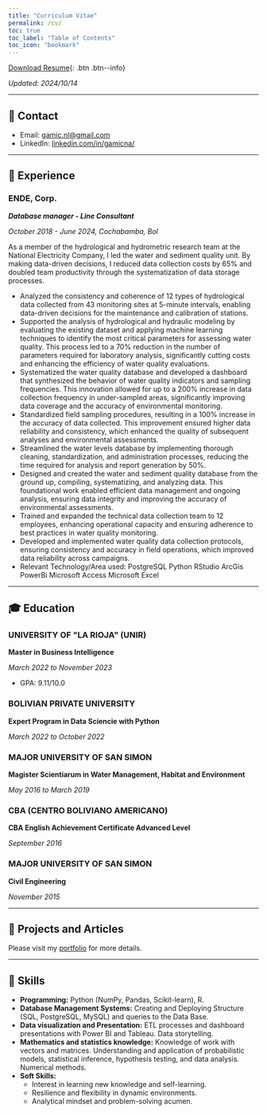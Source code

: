 ```yaml
---
title: "Curriculum Vitae"
permalink: /cv/
toc: true
toc_label: "Table of Contents"
toc_icon: "bookmark"
---
```

[Download Resume](https://gamicna.github.io/files/CV-gaid-michael-navia-lara_202410.pdf){: .btn .btn--info}

*Updated: 2024/10/14*

***
## 📧 Contact
- Email: [gamic.nl@gmail.com]()
- LinkedIn: [linkedin.com/in/gamicna/](https://www.linkedin.com/in/gaid-michael-navia-lara-46785ba2/)

***
## 💼 Experience
### ENDE, Corp.
***Database manager - Line Consultant***

*October 2018 - June 2024, Cochabamba, Bol*

As a member of the hydrological and hydrometric research team at the National Electricity Company, I led the water and sediment quality unit. By making data-driven decisions, I reduced data collection costs by 65% and doubled team productivity through the systematization of data storage processes.
-	Analyzed the consistency and coherence of 12 types of hydrological data collected from 43 monitoring sites at 5-minute intervals, enabling data-driven decisions for the maintenance and calibration of stations. 
-	Supported the analysis of hydrological and hydraulic modeling by evaluating the existing dataset and applying machine learning techniques to identify the most critical parameters for assessing water quality. This process led to a 70% reduction in the number of parameters required for laboratory analysis, significantly cutting costs and enhancing the efficiency of water quality evaluations.
-	Systematized the water quality database and developed a dashboard that synthesized the behavior of water quality indicators and sampling frequencies. This innovation allowed for up to a 200% increase in data collection frequency in under-sampled areas, significantly improving data coverage and the accuracy of environmental monitoring.
-	Standardized field sampling procedures, resulting in a 100% increase in the accuracy of data collected. This improvement ensured higher data reliability and consistency, which enhanced the quality of subsequent analyses and environmental assessments.
-	Streamlined the water levels database by implementing thorough cleaning, standardization, and administration processes, reducing the time required for analysis and report generation by 50%.
-	Designed and created the water and sediment quality database from the ground up, compiling, systematizing, and analyzing data. This foundational work enabled efficient data management and ongoing analysis, ensuring data integrity and improving the accuracy of environmental assessments.
-	Trained and expanded the technical data collection team to 12 employees, enhancing operational capacity and ensuring adherence to best practices in water quality monitoring.
-	Developed and implemented water quality data collection protocols, ensuring consistency and accuracy in field operations, which improved data reliability across campaigns.
- Relevant Technology/Area used:
PostgreSQL
Python
RStudio
ArcGis
PowerBi
Microsoft Access
Microsoft Excel
***
## 🎓 Education

### UNIVERSITY OF "LA RIOJA" (UNIR)
**Master in Business Intelligence**

*March 2022 to November 2023*
- GPA: 9.11/10.0

### BOLIVIAN PRIVATE UNIVERSITY
**Expert Program in Data Sciencie with Python**

*March 2022 to October 2022*

### MAJOR UNIVERSITY OF SAN SIMON
**Magister Scientiarum in Water Management, Habitat and Environment**

*May 2016 to March 2019*

### CBA (CENTRO BOLIVIANO AMERICANO)
**CBA English Achievement Certificate Advanced Level**

*September 2016*

### MAJOR UNIVERSITY OF SAN SIMON
**Civil Engineering**

*November 2015*

***
## 📝 Projects and Articles
Please visit my [portfolio](https://gamicna.github.io/portfolio/) for more details.

***
## 🤖 Skills
- **Programming:** Python (NumPy, Pandas, Scikit-learn), R.
- **Database Management Systems:** Creating and Deploying Structure (SQL, PostgreSQL, MySQL) and queries to the Data Base.
- **Data visualization and Presentation:** ETL processes and dashboard presentations with Power BI and Tableau.  Data storytelling.
- **Mathematics and statistics knowledge:** Knowledge of work with vectors and matrices.
Understanding and application of probabilistic models, statistical inference, hypothesis
testing, and data analysis. Numerical methods.
- **Soft Skills:** 
  - Interest in learning new knowledge and self-learning.
  - Resilience and flexibility in dynamic environments.
  - Analytical mindset and problem-solving acumen.

